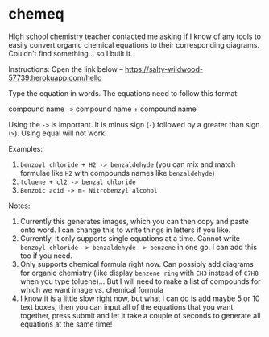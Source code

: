 # chemeq

High school chemistry teacher contacted me asking if I know of any tools to easily convert organic chemical equations to their corresponding diagrams. Couldn't find something... so I built it.

Instructions:
Open the link below –
https://salty-wildwood-57739.herokuapp.com/hello

Type the equation in words. The equations need to follow this format:

compound name `->` compound name + compound name 

Using the `->` is important. It is minus sign (`-`) followed by a greater than sign (`>`). Using equal will not work.

Examples:
1. `benzoyl chloride + H2 -> benzaldehyde` (you can mix and match formulae like `H2` with compounds names like `benzaldehyde`)
2. `toluene + cl2 -> benzal chloride`
3. `Benzoic acid -> m- Nitrobenzyl alcohol`


Notes:
1. Currently this generates images, which you can then copy and paste onto word. I can change this to write things in letters if you like.
2. Currently, it only supports single equations at a time. Cannot write `benzoyl chloride -> benzaldehyde -> benzene` in one go. I can add this too if you need.
3. Only supports chemical formula right now. Can possibly add diagrams for organic chemistry (like display `benzene ring` with `CH3` instead of `C7H8` when you type toluene)... But I will need to make a list of compounds for which we want image vs. chemical formula
4. I know it is a little slow right now, but what I can do is add maybe 5 or 10 text boxes, then you can input all of the equations that you want together, press submit and let it take a couple of seconds to generate all equations at the same time!
